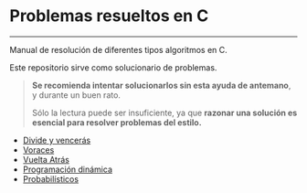 # Problemas resueltos en C

***

Manual de resolución de diferentes tipos algoritmos en C.

Este repositorio sirve como solucionario de problemas.

> **Se recomienda intentar solucionarlos sin esta ayuda de antemano**, y durante un buen rato. 
>
> Sólo la lectura puede ser insuficiente, ya que **razonar una solución es esencial para resolver problemas del estilo.**

 - [Divide y vencerás](./Divide%20y%20venceras/Index.md)
 - [Voraces](./Voraces/Index.md)
 - [Vuelta Atrás](./Vuelta%20atras/Index.md)
 - [Programación dinámica](./Programacion%20dinamica/Index.md)
 - [Probabilísticos](./Probabilisticos/Index.md)